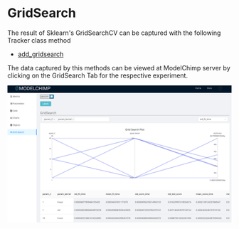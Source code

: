# GridSearch

The result of Sklearn's GridSearchCV can be captured with the following Tracker class method

  * [add_gridsearch](../track.md#add_gridsearch)

The data captured by this methods can be viewed at ModelChimp server by clicking on the GridSearch Tab for the respective experiment.

![Screenshot](../img/grid_search.png)
